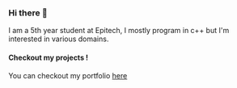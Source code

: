 ### Hi there 👋
I am a 5th year student at Epitech, I mostly program in c++ but I'm interested in various domains.
#### Checkout my projects !
You can checkout my portfolio [here](https://portfolio-git-master-titouan-loebs-projects.vercel.app/)
<!--
**Titouan-Loeb/Titouan-Loeb** is a ✨ _special_ ✨ repository because its `README.md` (this file) appears on your GitHub profile.

Here are some ideas to get you started:

- 🔭 I’m currently working on ...
- 🌱 I’m currently learning ...
- 👯 I’m looking to collaborate on ...
- 🤔 I’m looking for help with ...
- 💬 Ask me about ...
- 📫 How to reach me: ...
- 😄 Pronouns: ...
- ⚡ Fun fact: ...
-->
